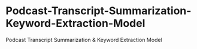 # Podcast-Transcript-Summarization-Keyword-Extraction-Model
Podcast Transcript Summarization &amp; Keyword Extraction Model
